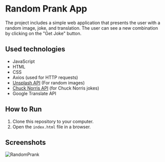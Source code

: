 # Random Prank App

The project includes a simple web application that presents the user with a random image, joke, and translation. The user can see a new combination by clicking on the "Get Joke" button.

## Used technologies

- JavaScript
- HTML
- CSS
- Axios (used for HTTP requests)
- [Unsplash API](https://unsplash.com/developers) (For random images)
- [Chuck Norris API](https://api.chucknorris.io/) (for Chuck Norris jokes)
- Google Translate API

## How to Run

1. Clone this repository to your computer.
2. Open the `index.html` file in a browser.

## Screenshots
![RandomPrank](https://github.com/nuhaydogdu/RandomPrankApp/assets/81580228/03f772c0-874d-4429-8907-def6cb5407a7)
